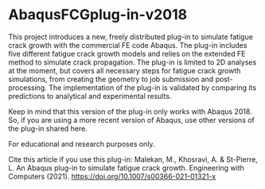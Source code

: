 # AbaqusFCGplug-in-v2018

This project introduces a new, freely distributed plug-in to simulate fatigue crack growth with the commercial FE code Abaqus. The plug-in includes five different fatigue crack growth models and relies on the extended FE method to simulate crack propagation. The plug-in is limited to 2D analyses at the moment, but covers all necessary steps for fatigue crack growth simulations, from creating the geometry to job submission and post-processing. The implementation of the plug-in is validated by comparing its predictions to analytical and experimental results.

Keep in mind that this version of the plug-in only works with Abaqus 2018. So, if you are using a more recent version of Abaqus, use other versions of the plug-in shared here.

For educational and research purposes only.

Cite this article if you use this plug-in:
Malekan, M., Khosravi, A. & St-Pierre, L. An Abaqus plug-in to simulate fatigue crack growth. Engineering with Computers (2021). https://doi.org/10.1007/s00366-021-01321-x
